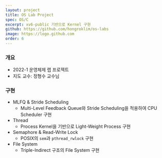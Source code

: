```yaml
---
layout: project
title: OS Lab Project
spec: OS/C
excerpt: xv6-public 기반으로 Kernel 구현
github: https://github.com/hongroklim/os-labs
image: https://logo.github.com
order: 6
---
```


### 개요

* 2022-1 운영체제 랩 프로젝트
* 지도 교수: 정형수 교수님

### 구현

* MLFQ & Stride Scheduling
  * Multi-Level Feedback Queue와 Stride Scheduling을 적용하여 CPU Scheduler 구현
* Thread
  * Process Kernel을 기반으로 Light-Weight Process 구현
* Semaphore & Read-Write Lock
  * POSIX의 `sem`과 `pthread_rwlock` 구현
* File System
  * Triple-Indirect 구조의 File System 구현
